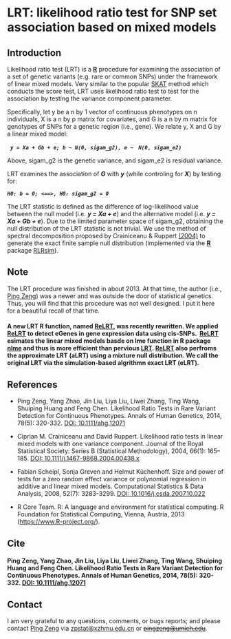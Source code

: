 # LRT: likelihood ratio test for SNP set association based on mixed models

## Introduction
Likelihood ratio test (LRT) is a [**R**](https://cran.r-project.org/) procedure for examining the association of a set of genetic variants (e.g. rare or common SNPs) under the framework of linear mixed models. Very similar to the popular [SKAT](http://www.sciencedirect.com/science/article/pii/S0002929711002229?via%3Dihub) method which conducts the score test, LRT uses likelihood ratio test to test for the association by testing the variance component parameter. 

Specifically, let y be a n by 1 vector of continuous phenotypes on n individuals, X is a n by p matrix for covariates, and G is a n by m matrix for genotypes of SNPs for a genetic region (i.e., gene). We relate y, X and G by a linear mixed model:

***` y = Xa + Gb + e; b ~ N(0, sigam_g2), e ~　N(0, sigam_e2)　`***

Above, sigam_g2 is the genetic variance, and sigam_e2 is residual variance. 

LRT examines the association of ***G*** with ***y*** (while controling for ***X***) by testing for:

***` H0: b = 0; <==>, H0: sigam_g2 = 0 `***

The LRT statistic is defined as the difference of log-likelihood value between the null model (i.e. ***y = Xa + e***) and the alternative model (i.e. ***y = Xa + Gb + e***). Due to the limited parameter space of sigam_g2, obtaining the null distribution of the LRT statistic is not trivial. We use the method of spectral decomposition proposed by Crainiceanu & Ruppert [(2004)](http://onlinelibrary.wiley.com/wol1/doi/10.1111/j.1467-9868.2004.00438.x/abstract) to generate the exact finite sample null distribution (implemented via the [**R**](https://cran.r-project.org/) package [RLRsim](https://github.com/fabian-s/RLRsim)).


## Note
The LRT procedure was finished in about 2013. At that time, the author (i.e., [Ping Zeng](https://github.com/biostatpzeng)) was a newer and was outside the door of statistical genetics. Thus, you will find that this procedure was not well designed. I put it here for a beautiful recall of that time.

#### A new LRT R function, named [ReLRT](https://github.com/biostatpzeng/LRT/blob/master/ReLRT.R), was recently rewritten. We applied [ReLRT](https://github.com/biostatpzeng/LRT/blob/master/ReLRT.R) to detect eGenes in gene expression data using cis-SNPs.  [ReLRT](https://github.com/biostatpzeng/LRT/blob/master/ReLRT.R) esimates the linear mixed models basde on lme function in R package [nlme](https://cran.r-project.org/web/packages/nlme/index.html) and thus is more efficient than pervious [LRT](https://github.com/biostatpzeng/LRT/blob/master/LRT.R). [ReLRT](https://github.com/biostatpzeng/LRT/blob/master/ReLRT.R) also perfroms the approximate LRT (aLRT) using a mixture null distribution. We call the original LRT via the simulation-based algrithmn exact LRT (eLRT). 

## References
+ Ping Zeng, Yang Zhao, Jin Liu, Liya Liu, Liwei Zhang, Ting Wang, Shuiping Huang and Feng Chen. Likelihood Ratio Tests in Rare Variant Detection for Continuous Phenotypes. Annals of Human Genetics, 2014, 78(5): 320-332. [DOI: 10.1111/ahg.12071](http://onlinelibrary.wiley.com/wol1/doi/10.1111/ahg.12071/abstract) 

+ Ciprian M. Crainiceanu and David Ruppert. Likelihood ratio tests in linear mixed models with one variance component. Journal of the Royal Statistical Society: Series B (Statistical Methodology), 2004, 66(1): 165–185. [DOI: 10.1111/j.1467-9868.2004.00438.x](http://onlinelibrary.wiley.com/wol1/doi/10.1111/j.1467-9868.2004.00438.x/abstract) 

+ Fabian Scheipl, Sonja Greven and Helmut Küchenhoff. Size and power of tests for a zero random effect variance or polynomial regression in additive and linear mixed models. Computational Statistics & Data Analysis, 2008, 52(7): 3283-3299. [DOI: 10.1016/j.csda.2007.10.022](http://www.sciencedirect.com/science/article/pii/S0167947307004306)

+ R Core Team. R: A language and environment for statistical computing. R Foundation for Statistical Computing, Vienna, Austria, 2013 (https://www.R-project.org/). 

## Cite
#### Ping Zeng, Yang Zhao, Jin Liu, Liya Liu, Liwei Zhang, Ting Wang, Shuiping Huang and Feng Chen. Likelihood Ratio Tests in Rare Variant Detection for Continuous Phenotypes. Annals of Human Genetics, 2014, 78(5): 320-332. [DOI: 10.1111/ahg.12071](http://onlinelibrary.wiley.com/wol1/doi/10.1111/ahg.12071/abstract) 


## Contact
I am very grateful to any questions, comments, or bugs reports; and please contact [Ping Zeng](https://github.com/biostatpzeng) via zpstat@xzhmu.edu.cn or ~~pingzeng@umich.edu~~.


